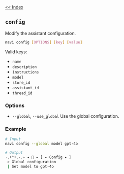 [<< Index](index)

## `config`
Modify the assistant configuration.

```bash
navi config [OPTIONS] [key] [value]
```

Valid keys:
 - `name`
 - `description`
 - `instructions`
 - `model`
 - `store_id`
 - `assistant_id`
 - `thread_id`

### Options
 - `--global`, `--use_global` Use the global configuration.

### Example
```bash
# Input
navi config --global model gpt-4o

# Output
·.•°•.·.✧ ✦ 🧚 ✦ [ ✦ Config ✦ ]
 > Global configuration
 | Set model to gpt-4o
```
